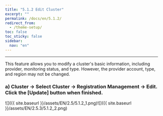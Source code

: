 ```yaml
---
title: "5.1.2 Edit Cluster"
excerpt: ""
permalink: /docs/en/5.1.2/
redirect_from:
  - /theme-setup/
toc: false
toc_sticky: false
sidebar:
  nav: "en"
---
```



---

This feature allows you to modify a cluster's basic information, including provider, monitoring status, and type. However, the provider account, type, and region may not be changed.

### a\) Cluster → Select Cluster → Registration Management → Edit. Click the [Update] button when finished.
![]({{ site.baseurl }}/assets/EN/2.5/5.1.2_1.png)![]({{ site.baseurl }}/assets/EN/2.5.3/5.1.2_2.png)
